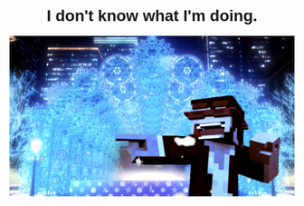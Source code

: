 <h1 align="center" style="font-family: Helvetica">I don't know what I'm doing.</h1>
<p align="center">
  <a href="https://youtu.be/cOT_OxGEv0c">
    <img width="800" src="Screenshot_20201231-013453_1.png" />
  </a>
</p>
